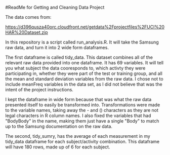#ReadMe for Getting and Cleaning Data Project

The data comes from:
  
  https://d396qusza40orc.cloudfront.net/getdata%2Fprojectfiles%2FUCI%20HAR%20Dataset.zip 
  
In this repository is a script called run_analysis.R. It will take the Samsung raw data, and turn it into 2 wide form dataframes. 

The first dataframe is called tidy_data. This dataset combines all of the relevant raw data provided into one dataframe. It has 69 variables. It will tell you what subject the data cooresponds to, which activty they were participating in, whether they were part of the test or training group, and all the mean and standard deviation variables from the raw data. I chose not to include meanFreq variables in the data set, as I did not believe that was the intent of the project instructions. 

I kept the dataframe in wide form because that was what the raw data presented itself to easily be transformed into. Transformations were made to the variable names, taking away the - and () characters as they are not legal characters in R column names. I also fixed the variables that had "BodyBody" in the name, making them just have a single "Body" to match up to the Samsung documentation on the raw data.

The second, tidy_sumry, has the average of each measurement in my tidy_data dataframe for each subject/activity combination. This dataframe will have 180 rows, made up of 6 for each subject.


